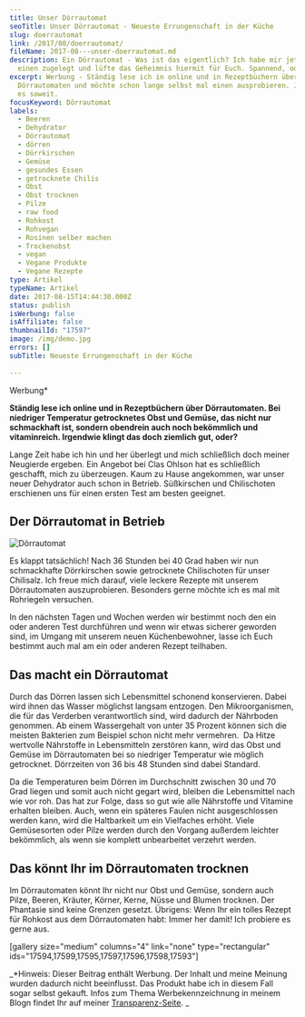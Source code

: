 ```yaml
---
title: Unser Dörrautomat
seoTitle: Unser Dörrautomat - Neueste Errungenschaft in der Küche
slug: doerrautomat
link: /2017/08/doerrautomat/
fileName: 2017-08---unser-doerrautomat.md
description: Ein Dörrautomat - Was ist das eigentlich? Ich habe mir jetzt selbst
  einen zugelegt und lüfte das Geheimnis hiermit für Euch. Spannend, oder?
excerpt: Werbung - Ständig lese ich in online und in Rezeptbüchern über
  Dörrautomaten und möchte schon lange selbst mal einen ausprobieren. Jetzt ist
  es soweit.
focusKeyword: Dörrautomat
labels:
  - Beeren
  - Dehydrator
  - Dörrautomat
  - dörren
  - Dörrkirschen
  - Gemüse
  - gesundes Essen
  - getrocknete Chilis
  - Obst
  - Obst trocknen
  - Pilze
  - raw food
  - Rohkost
  - Rohvegan
  - Rosinen selber machen
  - Trockenobst
  - vegan
  - Vegane Produkte
  - Vegane Rezepte
type: Artikel
typeName: Artikel
date: 2017-08-15T14:44:30.000Z
status: publish
isWerbung: false
isAffiliate: false
thumbnailId: "17597"
image: /img/demo.jpg
errors: []
subTitle: Neueste Errungenschaft in der Küche
  
---
```


Werbung\*

**Ständig lese ich online und in Rezeptbüchern über Dörrautomaten. Bei niedriger
Temperatur getrocknetes Obst und Gemüse, das nicht nur schmackhaft ist, sondern
obendrein auch noch bekömmlich und vitaminreich. Irgendwie klingt das doch
ziemlich gut, oder?**

Lange Zeit habe ich hin und her überlegt und mich schließlich doch meiner
Neugierde ergeben. Ein Angebot bei Clas Ohlson hat es schließlich geschafft,
mich zu überzeugen. Kaum zu Hause angekommen, war unser neuer Dehydrator auch
schon in Betrieb. Süßkirschen und Chilischoten erschienen uns für einen ersten
Test am besten geeignet.

## Der Dörrautomat in Betrieb

![Dörrautomat](http://cardamonchai.com/wp-content/uploads/2017/08/35775340193_4536a81967_z-300x300.jpg)

Es klappt tatsächlich! Nach 36 Stunden bei 40 Grad haben wir nun schmackhafte
Dörrkirschen sowie getrocknete Chilischoten für unser Chilisalz. Ich freue mich
darauf, viele leckere Rezepte mit unserem Dörrautomaten auszuprobieren.
Besonders gerne möchte ich es mal mit Rohriegeln versuchen.

In den nächsten Tagen und Wochen werden wir bestimmt noch den ein oder anderen
Test durchführen und wenn wir etwas sicherer geworden sind, im Umgang mit
unserem neuen Küchenbewohner, lasse ich Euch bestimmt auch mal am ein oder
anderen Rezept teilhaben.

## Das macht ein Dörrautomat

Durch das Dörren lassen sich Lebensmittel schonend konservieren. Dabei wird
ihnen das Wasser möglichst langsam entzogen. Den Mikroorganismen, die für das
Verderben verantwortlich sind, wird dadurch der Nährboden genommen. Ab einem
Wassergehalt von unter 35 Prozent können sich die meisten Bakterien zum Beispiel
schon nicht mehr vermehren.  Da Hitze wertvolle Nährstoffe in Lebensmitteln
zerstören kann, wird das Obst und Gemüse im Dörrautomaten bei so niedriger
Temperatur wie möglich getrocknet. Dörrzeiten von 36 bis 48 Stunden sind dabei
Standard.

Da die Temperaturen beim Dörren im Durchschnitt zwischen 30 und 70 Grad liegen
und somit auch nicht gegart wird, bleiben die Lebensmittel nach wie vor roh. Das
hat zur Folge, dass so gut wie alle Nährstoffe und Vitamine erhalten bleiben.
Auch, wenn ein späteres Faulen nicht ausgeschlossen werden kann, wird die
Haltbarkeit um ein Vielfaches erhöht. Viele Gemüsesorten oder Pilze werden durch
den Vorgang außerdem leichter bekömmlich, als wenn sie komplett unbearbeitet
verzehrt werden.

## Das könnt Ihr im Dörrautomaten trocknen

Im Dörrautomaten könnt Ihr nicht nur Obst und Gemüse, sondern auch Pilze,
Beeren, Kräuter, Körner, Kerne, Nüsse und Blumen trocknen. Der Phantasie sind
keine Grenzen gesetzt. Übrigens: Wenn Ihr ein tolles Rezept für Rohkost aus dem
Dörrautomaten habt: Immer her damit! Ich probiere es gerne aus.

[gallery size="medium" columns="4" link="none" type="rectangular"
ids="17594,17599,17595,17597,17596,17598,17593"]

_\*Hinweis: Dieser Beitrag enthält Werbung. Der Inhalt und meine Meinung wurden
dadurch nicht beeinflusst. Das Produkt habe ich in diesem Fall sogar selbst
gekauft. Infos zum Thema Werbekennzeichnung in meinem Blogn findet Ihr auf
meiner [Transparenz-Seite](/werbung/). _

  